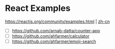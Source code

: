 # React Examples

<https://reactjs.org/community/examples.html> | [zh-cn](https://zh-hans.reactjs.org/community/examples.html)

- [ ] <https://github.com/arnab-datta/counter-app>
- [ ] <https://github.com/ahfarmer/calculator>
- [ ] <https://github.com/ahfarmer/emoji-search>
